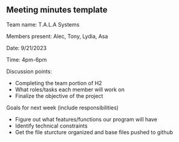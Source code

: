 ## Meeting minutes template

Team name: T.A.L.A Systems

Members present: Alec, Tony, Lydia, Asa 

Date: 9/21/2023

Time: 4pm-6pm

Discussion points: 

* Completing the team portion of H2
* What roles/tasks each member will work on
* Finalize the objective of the project

Goals for next week (include responsibilities)

* Figure out what features/functions our program will have
* Identify technical constraints
* Get the file sturcture organized and base files pushed to github

